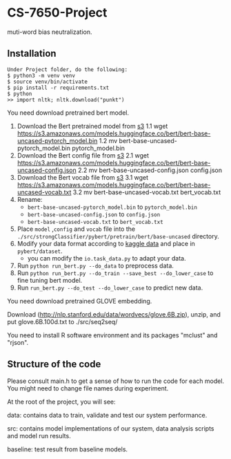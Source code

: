 # CS-7650-Project
muti-word bias neutralization.


## Installation

```
Under Project folder, do the following:
$ python3 -m venv venv
$ source venv/bin/activate
$ pip install -r requirements.txt
$ python
>> import nltk; nltk.download("punkt")

```
You need download pretrained bert model.

1. Download the Bert pretrained model from [s3](https://s3.amazonaws.com/models.huggingface.co/bert/bert-base-uncased-pytorch_model.bin)
1.1 wget https://s3.amazonaws.com/models.huggingface.co/bert/bert-base-uncased-pytorch_model.bin
1.2 mv bert-base-uncased-pytorch_model.bin pytorch_model.bin
2. Download the Bert config file from [s3](https://s3.amazonaws.com/models.huggingface.co/bert/bert-base-uncased-config.json)
2.1 wget https://s3.amazonaws.com/models.huggingface.co/bert/bert-base-uncased-config.json
2.2 mv bert-base-uncased-config.json config.json
3. Download the Bert vocab file from [s3](https://s3.amazonaws.com/models.huggingface.co/bert/bert-base-uncased-vocab.txt)
3.1 wget https://s3.amazonaws.com/models.huggingface.co/bert/bert-base-uncased-vocab.txt
3.2 mv bert-base-uncased-vocab.txt bert_vocab.txt
4. Rename:
    - `bert-base-uncased-pytorch_model.bin` to `pytorch_model.bin`
    - `bert-base-uncased-config.json` to `config.json`
    - `bert-base-uncased-vocab.txt` to `bert_vocab.txt`
5. Place `model` ,`config` and `vocab` file into  the `./src/strongClassifier/pybert/pretrain/bert/base-uncased` directory.
6. Modify your data format according to [kaggle data](https://www.kaggle.com/c/jigsaw-toxic-comment-classification-challenge/data) and place in `pybert/dataset`.
    -  you can modify the `io.task_data.py` to adapt your data.
7. Run `python run_bert.py --do_data` to preprocess data.
8. Run `python run_bert.py --do_train --save_best --do_lower_case` to fine tuning bert model.
9. Run `run_bert.py --do_test --do_lower_case` to predict new data.

You need download pretrained GLOVE embedding.

Download (http://nlp.stanford.edu/data/wordvecs/glove.6B.zip), unzip, and put glove.6B.100d.txt to ./src/seq2seq/

You need to install R software environment and its packages "mclust" and "rjson".


## Structure of the code

Please consult main.h to get a sense of how to run the code for each model. You might need to change file names during experiment.

At the root of the project, you will see:

data: contains data to train, validate and test our system performance.

src: contains model implementations of our system, data analysis scripts and model run results.

baseline: test result from baseline models.